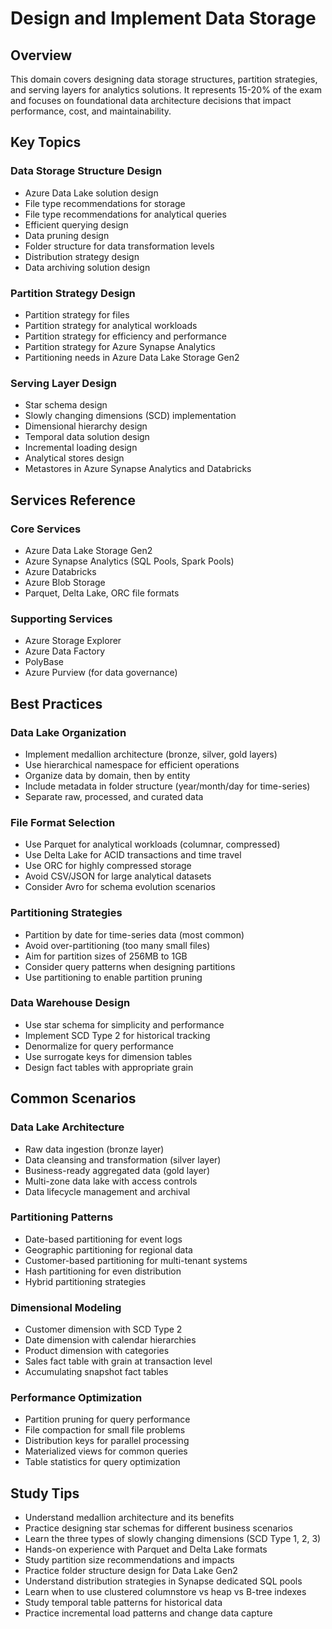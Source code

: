 # Design and Implement Data Storage

## Overview
This domain covers designing data storage structures, partition strategies, and serving layers for analytics solutions. It represents 15-20% of the exam and focuses on foundational data architecture decisions that impact performance, cost, and maintainability.

## Key Topics

### Data Storage Structure Design
- Azure Data Lake solution design
- File type recommendations for storage
- File type recommendations for analytical queries
- Efficient querying design
- Data pruning design
- Folder structure for data transformation levels
- Distribution strategy design
- Data archiving solution design

### Partition Strategy Design
- Partition strategy for files
- Partition strategy for analytical workloads
- Partition strategy for efficiency and performance
- Partition strategy for Azure Synapse Analytics
- Partitioning needs in Azure Data Lake Storage Gen2

### Serving Layer Design
- Star schema design
- Slowly changing dimensions (SCD) implementation
- Dimensional hierarchy design
- Temporal data solution design
- Incremental loading design
- Analytical stores design
- Metastores in Azure Synapse Analytics and Databricks

## Services Reference

### Core Services
- Azure Data Lake Storage Gen2
- Azure Synapse Analytics (SQL Pools, Spark Pools)
- Azure Databricks
- Azure Blob Storage
- Parquet, Delta Lake, ORC file formats

### Supporting Services
- Azure Storage Explorer
- Azure Data Factory
- PolyBase
- Azure Purview (for data governance)

## Best Practices

### Data Lake Organization
- Implement medallion architecture (bronze, silver, gold layers)
- Use hierarchical namespace for efficient operations
- Organize data by domain, then by entity
- Include metadata in folder structure (year/month/day for time-series)
- Separate raw, processed, and curated data

### File Format Selection
- Use Parquet for analytical workloads (columnar, compressed)
- Use Delta Lake for ACID transactions and time travel
- Use ORC for highly compressed storage
- Avoid CSV/JSON for large analytical datasets
- Consider Avro for schema evolution scenarios

### Partitioning Strategies
- Partition by date for time-series data (most common)
- Avoid over-partitioning (too many small files)
- Aim for partition sizes of 256MB to 1GB
- Consider query patterns when designing partitions
- Use partitioning to enable partition pruning

### Data Warehouse Design
- Use star schema for simplicity and performance
- Implement SCD Type 2 for historical tracking
- Denormalize for query performance
- Use surrogate keys for dimension tables
- Design fact tables with appropriate grain

## Common Scenarios

### Data Lake Architecture
- Raw data ingestion (bronze layer)
- Data cleansing and transformation (silver layer)
- Business-ready aggregated data (gold layer)
- Multi-zone data lake with access controls
- Data lifecycle management and archival

### Partitioning Patterns
- Date-based partitioning for event logs
- Geographic partitioning for regional data
- Customer-based partitioning for multi-tenant systems
- Hash partitioning for even distribution
- Hybrid partitioning strategies

### Dimensional Modeling
- Customer dimension with SCD Type 2
- Date dimension with calendar hierarchies
- Product dimension with categories
- Sales fact table with grain at transaction level
- Accumulating snapshot fact tables

### Performance Optimization
- Partition pruning for query performance
- File compaction for small file problems
- Distribution keys for parallel processing
- Materialized views for common queries
- Table statistics for query optimization

## Study Tips

- Understand medallion architecture and its benefits
- Practice designing star schemas for different business scenarios
- Learn the three types of slowly changing dimensions (SCD Type 1, 2, 3)
- Hands-on experience with Parquet and Delta Lake formats
- Study partition size recommendations and impacts
- Practice folder structure design for Data Lake Gen2
- Understand distribution strategies in Synapse dedicated SQL pools
- Learn when to use clustered columnstore vs heap vs B-tree indexes
- Study temporal table patterns for historical data
- Practice incremental load patterns and change data capture
